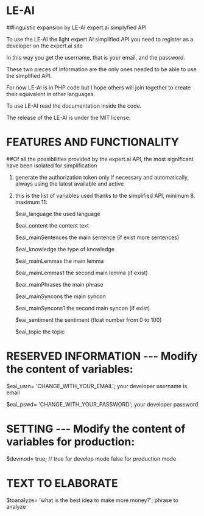 
# LE-AI
##linguistic expansion by LE-AI expert.ai simplyfied API

To use the LE-AI the light expert AI simplified API you need to register as a developer on the expert.ai site

In this way you get the username, that is your email, and the password.

These two pieces of information are the only ones needed to be able to use the simplified API.

For now LE-AI is in PHP code but I hope others will join together to create their equivalent in other languages. 

To use LE-AI read the documentation inside the code.

The release of the LE-AI is under the MIT license.



# FEATURES AND FUNCTIONALITY

##Of all the possibilities provided by the expert.ai API, the most significant have been isolated for simplification 

1) generate the authorization token only if necessary and automatically, always using the latest available and active 

2) this is the list of variables used thanks to the simplified API, minimum 8, maximum 11:

	$eai_language			the used language
	
	$eai_content			the content text
	
	$eai_mainSentences		the main sentence (if exist more sentences)
	
	$eai_knowledge			the type of knowledge
	
	$eai_mainLemmas		the main lemma
	
	$eai_mainLemmas1		the second main lemma (if exist)
	
	$eai_mainPhrases		the main phrase
	
	$eai_mainSyncons		the main syncon
	
	$eai_mainSyncons1		the second main syncon (if exist)
	
	$eai_sentiment			the sentiment (float number from 0 to 100)
	
	$eai_topic				the topic


# RESERVED INFORMATION --- Modify the content of variables:
$eai_usrn=	'CHANGE_WITH_YOUR_EMAIL';				your developer username is email

$eai_pswd=	'CHANGE_WITH_YOUR_PASSWORD';			your developer password



# SETTING --- Modify the content of variables for production:
$devmod=	true;		// true for develop mode   false for production mode



# TEXT TO ELABORATE
$toanalyze=	'what is the best idea to make more money?';	phrase to analyze

	
